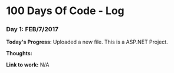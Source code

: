 # 100 Days Of Code - Log

### Day 1: FEB/7/2017

**Today's Progress**: Uploaded a new file. This is a ASP.NET Project.

**Thoughts:** 

**Link to work:** N/A
